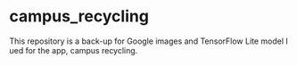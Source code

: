 # campus_recycling

This repository is a back-up for Google images and TensorFlow Lite model I ued for the app, campus recycling. 
